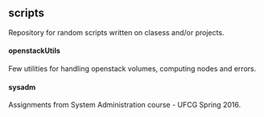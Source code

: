## scripts
Repository for random scripts written on clasess and/or projects. 

#### openstackUtils
Few utilities for handling openstack volumes, computing nodes and errors.

#### sysadm
Assignments from System Administration course - UFCG Spring 2016.
